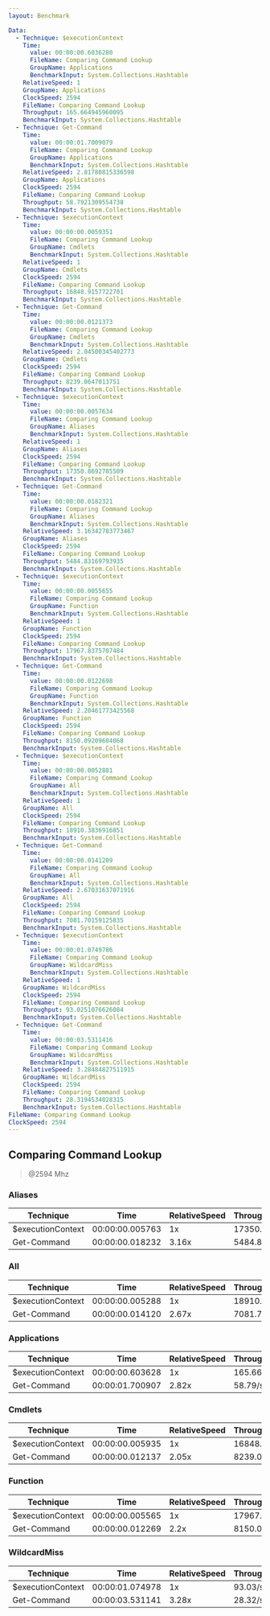 ```yaml
---
layout: Benchmark

Data: 
  - Technique: $executionContext
    Time: 
      value: 00:00:00.6036280
      FileName: Comparing Command Lookup
      GroupName: Applications
      BenchmarkInput: System.Collections.Hashtable
    RelativeSpeed: 1
    GroupName: Applications
    ClockSpeed: 2594
    FileName: Comparing Command Lookup
    Throughput: 165.664945960095
    BenchmarkInput: System.Collections.Hashtable
  - Technique: Get-Command
    Time: 
      value: 00:00:01.7009079
      FileName: Comparing Command Lookup
      GroupName: Applications
      BenchmarkInput: System.Collections.Hashtable
    RelativeSpeed: 2.81780815336598
    GroupName: Applications
    ClockSpeed: 2594
    FileName: Comparing Command Lookup
    Throughput: 58.7921309554738
    BenchmarkInput: System.Collections.Hashtable
  - Technique: $executionContext
    Time: 
      value: 00:00:00.0059351
      FileName: Comparing Command Lookup
      GroupName: Cmdlets
      BenchmarkInput: System.Collections.Hashtable
    RelativeSpeed: 1
    GroupName: Cmdlets
    ClockSpeed: 2594
    FileName: Comparing Command Lookup
    Throughput: 16848.9157722701
    BenchmarkInput: System.Collections.Hashtable
  - Technique: Get-Command
    Time: 
      value: 00:00:00.0121373
      FileName: Comparing Command Lookup
      GroupName: Cmdlets
      BenchmarkInput: System.Collections.Hashtable
    RelativeSpeed: 2.04500345402773
    GroupName: Cmdlets
    ClockSpeed: 2594
    FileName: Comparing Command Lookup
    Throughput: 8239.0647013751
    BenchmarkInput: System.Collections.Hashtable
  - Technique: $executionContext
    Time: 
      value: 00:00:00.0057634
      FileName: Comparing Command Lookup
      GroupName: Aliases
      BenchmarkInput: System.Collections.Hashtable
    RelativeSpeed: 1
    GroupName: Aliases
    ClockSpeed: 2594
    FileName: Comparing Command Lookup
    Throughput: 17350.8692785509
    BenchmarkInput: System.Collections.Hashtable
  - Technique: Get-Command
    Time: 
      value: 00:00:00.0182321
      FileName: Comparing Command Lookup
      GroupName: Aliases
      BenchmarkInput: System.Collections.Hashtable
    RelativeSpeed: 3.16342783773467
    GroupName: Aliases
    ClockSpeed: 2594
    FileName: Comparing Command Lookup
    Throughput: 5484.83169793935
    BenchmarkInput: System.Collections.Hashtable
  - Technique: $executionContext
    Time: 
      value: 00:00:00.0055655
      FileName: Comparing Command Lookup
      GroupName: Function
      BenchmarkInput: System.Collections.Hashtable
    RelativeSpeed: 1
    GroupName: Function
    ClockSpeed: 2594
    FileName: Comparing Command Lookup
    Throughput: 17967.8375707484
    BenchmarkInput: System.Collections.Hashtable
  - Technique: Get-Command
    Time: 
      value: 00:00:00.0122698
      FileName: Comparing Command Lookup
      GroupName: Function
      BenchmarkInput: System.Collections.Hashtable
    RelativeSpeed: 2.20461773425568
    GroupName: Function
    ClockSpeed: 2594
    FileName: Comparing Command Lookup
    Throughput: 8150.09209604068
    BenchmarkInput: System.Collections.Hashtable
  - Technique: $executionContext
    Time: 
      value: 00:00:00.0052881
      FileName: Comparing Command Lookup
      GroupName: All
      BenchmarkInput: System.Collections.Hashtable
    RelativeSpeed: 1
    GroupName: All
    ClockSpeed: 2594
    FileName: Comparing Command Lookup
    Throughput: 18910.3836916851
    BenchmarkInput: System.Collections.Hashtable
  - Technique: Get-Command
    Time: 
      value: 00:00:00.0141209
      FileName: Comparing Command Lookup
      GroupName: All
      BenchmarkInput: System.Collections.Hashtable
    RelativeSpeed: 2.67031637071916
    GroupName: All
    ClockSpeed: 2594
    FileName: Comparing Command Lookup
    Throughput: 7081.70159125835
    BenchmarkInput: System.Collections.Hashtable
  - Technique: $executionContext
    Time: 
      value: 00:00:01.0749786
      FileName: Comparing Command Lookup
      GroupName: WildcardMiss
      BenchmarkInput: System.Collections.Hashtable
    RelativeSpeed: 1
    GroupName: WildcardMiss
    ClockSpeed: 2594
    FileName: Comparing Command Lookup
    Throughput: 93.0251076626084
    BenchmarkInput: System.Collections.Hashtable
  - Technique: Get-Command
    Time: 
      value: 00:00:03.5311416
      FileName: Comparing Command Lookup
      GroupName: WildcardMiss
      BenchmarkInput: System.Collections.Hashtable
    RelativeSpeed: 3.28484827511915
    GroupName: WildcardMiss
    ClockSpeed: 2594
    FileName: Comparing Command Lookup
    Throughput: 28.3194534028315
    BenchmarkInput: System.Collections.Hashtable
FileName: Comparing Command Lookup
ClockSpeed: 2594
---
```

Comparing Command Lookup
------------------------
> @2594 Mhz


### Aliases


|Technique        |Time           |RelativeSpeed|Throughput|
|-----------------|---------------|-------------|----------|
|$executionContext|00:00:00.005763|1x           |17350.87/s|
|Get-Command      |00:00:00.018232|3.16x        |5484.83/s |


### All


|Technique        |Time           |RelativeSpeed|Throughput|
|-----------------|---------------|-------------|----------|
|$executionContext|00:00:00.005288|1x           |18910.38/s|
|Get-Command      |00:00:00.014120|2.67x        |7081.7/s  |


### Applications


|Technique        |Time           |RelativeSpeed|Throughput|
|-----------------|---------------|-------------|----------|
|$executionContext|00:00:00.603628|1x           |165.66/s  |
|Get-Command      |00:00:01.700907|2.82x        |58.79/s   |


### Cmdlets


|Technique        |Time           |RelativeSpeed|Throughput|
|-----------------|---------------|-------------|----------|
|$executionContext|00:00:00.005935|1x           |16848.92/s|
|Get-Command      |00:00:00.012137|2.05x        |8239.06/s |


### Function


|Technique        |Time           |RelativeSpeed|Throughput|
|-----------------|---------------|-------------|----------|
|$executionContext|00:00:00.005565|1x           |17967.84/s|
|Get-Command      |00:00:00.012269|2.2x         |8150.09/s |


### WildcardMiss


|Technique        |Time           |RelativeSpeed|Throughput|
|-----------------|---------------|-------------|----------|
|$executionContext|00:00:01.074978|1x           |93.03/s   |
|Get-Command      |00:00:03.531141|3.28x        |28.32/s   |
